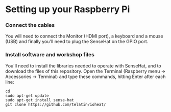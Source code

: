 # Setting up your Raspberry Pi

### Connect the cables
You will need to connect the Monitor (HDMI port), a keyboard and a mouse (USB) and finally you'll need to plug the SenseHat on the GPIO port.


### Install software and workshop files

You'll need to install the libraries needed to operate with SenseHat, and to download the files of this repository.
Open the Terminal (Raspberry menu -> Accessories -> Terminal) and type these commands, hitting Enter after each line:

```
cd
sudo apt-get update
sudo apt-get install sense-hat
git clone https://github.com/telatin/ioheat/
```
